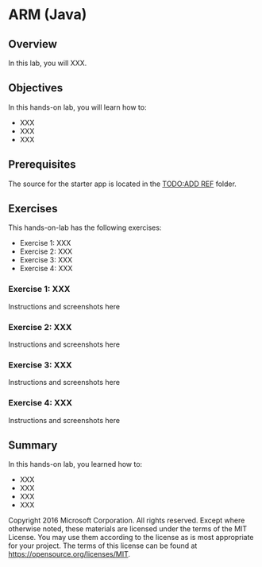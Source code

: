 # ARM (Java)

## Overview
In this lab, you will XXX.

## Objectives
In this hands-on lab, you will learn how to:
* XXX
* XXX
* XXX

## Prerequisites

The source for the starter app is located in the [TODO:ADD REF](#) folder. 

## Exercises
This hands-on-lab has the following exercises:
* Exercise 1: XXX 
* Exercise 2: XXX
* Exercise 3: XXX
* Exercise 4: XXX

### Exercise 1: XXX

Instructions and screenshots here

### Exercise 2: XXX

Instructions and screenshots here

### Exercise 3: XXX

Instructions and screenshots here

### Exercise 4: XXX

Instructions and screenshots here

## Summary

In this hands-on lab, you learned how to:
* XXX
* XXX
* XXX
* XXX

Copyright 2016 Microsoft Corporation. All rights reserved. Except where otherwise noted, these materials are licensed under the terms of the MIT License. You may use them according to the license as is most appropriate for your project. The terms of this license can be found at https://opensource.org/licenses/MIT.
